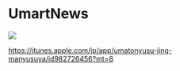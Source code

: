 # UmartNews
![](http://a1.mzstatic.com/jp/r30/Purple7/v4/6d/7d/dd/6d7dddaa-ab91-8f9e-8922-72033572266d/screen322x572.jpeg)

https://itunes.apple.com/jp/app/umatonyusu-jing-manyusuya/id982726456?mt=8
